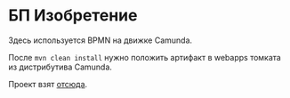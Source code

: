 # БП Изобретение

Здесь используется BPMN на движке Camunda.

После `mvn clean install` нужно положить артифакт в webapps томката
из дистрибутива Camunda.

Проект взят [отсюда](https://github.com/camunda/camunda-get-started).